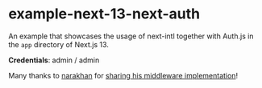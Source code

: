 # example-next-13-next-auth

An example that showcases the usage of next-intl together with Auth.js in the `app` directory of Next.js 13.

**Credentials**: admin / admin

Many thanks to [narakhan](https://github.com/narakhan) for [sharing his middleware implementation](https://github.com/amannn/next-intl/pull/149#issuecomment-1509990635)!
